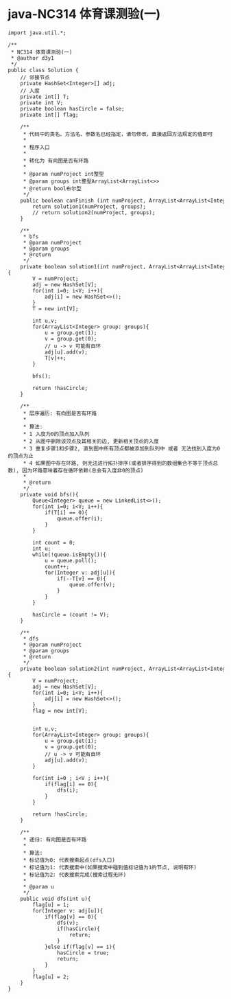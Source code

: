 # java-NC314 体育课测验(一)


    import java.util.*;
    
    /**
     * NC314 体育课测验(一)
     * @author d3y1
     */
    public class Solution {
        // 邻接节点
        private HashSet<Integer>[] adj;
        // 入度
        private int[] T;
        private int V;
        private boolean hasCircle = false;
        private int[] flag;
    
        /**
         * 代码中的类名、方法名、参数名已经指定，请勿修改，直接返回方法规定的值即可
         *
         * 程序入口
         *
         * 转化为 有向图是否有环路
         *
         * @param numProject int整型
         * @param groups int整型ArrayList<ArrayList<>>
         * @return bool布尔型
         */
        public boolean canFinish (int numProject, ArrayList<ArrayList<Integer>> groups) {
            return solution1(numProject, groups);
            // return solution2(numProject, groups);
        }
    
        /**
         * bfs
         * @param numProject
         * @param groups
         * @return
         */
        private boolean solution1(int numProject, ArrayList<ArrayList<Integer>> groups){
            V = numProject;
            adj = new HashSet[V];
            for(int i=0; i<V; i++){
                adj[i] = new HashSet<>();
            }
            T = new int[V];
    
            int u,v;
            for(ArrayList<Integer> group: groups){
                u = group.get(1);
                v = group.get(0);
                // u -> v 可能有自环
                adj[u].add(v);
                T[v]++;
            }
    
            bfs();
    
            return !hasCircle;
        }
    
        /**
         * 层序遍历: 有向图是否有环路
         *
         * 算法:
         * 1 入度为0的顶点加入队列
         * 2 从图中删除该顶点及其相关的边, 更新相关顶点的入度
         * 3 重复步骤1和步骤2, 直到图中所有顶点都被添加到队列中 或者 无法找到入度为0的顶点为止
         * 4 如果图中存在环路, 则无法进行拓扑排序(或者排序得到的数组集合不等于顶点总数), 因为环路意味着存在循环依赖(总会有入度非0的顶点)
         *
         * @return
         */
        private void bfs(){
            Queue<Integer> queue = new LinkedList<>();
            for(int i=0; i<V; i++){
                if(T[i] == 0){
                    queue.offer(i);
                }
            }
    
            int count = 0;
            int u;
            while(!queue.isEmpty()){
                u = queue.poll();
                count++;
                for(Integer v: adj[u]){
                    if(--T[v] == 0){
                        queue.offer(v);
                    }
                }
            }
    
            hasCircle = (count != V);
        }
    
        /**
         * dfs
         * @param numProject
         * @param groups
         * @return
         */
        private boolean solution2(int numProject, ArrayList<ArrayList<Integer>> groups){
            V = numProject;
            adj = new HashSet[V];
            for(int i=0; i<V; i++){
                adj[i] = new HashSet<>();
            }
            flag = new int[V];
    
    
            int u,v;
            for(ArrayList<Integer> group: groups){
                u = group.get(1);
                v = group.get(0);
                // u -> v 可能有自环
                adj[u].add(v);
            }
    
            for(int i=0 ; i<V ; i++){
                if(flag[i] == 0){
                    dfs(i);
                }
            }
    
            return !hasCircle;
        }
    
        /**
         * 递归: 有向图是否有环路
         *
         * 算法:
         * 标记值为0: 代表搜索起点(dfs入口)
         * 标记值为1: 代表搜索中(如果搜索中碰到值标记值为1的节点, 说明有环)
         * 标记值为2: 代表搜索完成(搜索过程无环)
         *
         * @param u
         */
        public void dfs(int u){
            flag[u] = 1;
            for(Integer v: adj[u]){
                if(flag[v] == 0){
                    dfs(v);
                    if(hasCircle){
                        return;
                    }
                }else if(flag[v] == 1){
                    hasCircle = true;
                    return;
                }
            }
            flag[u] = 2;
        }
    }

  

